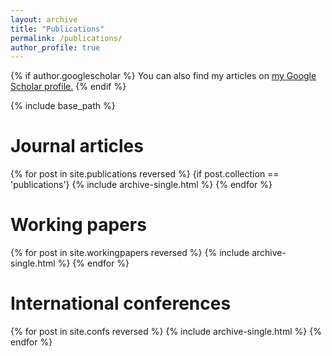 ```yaml
---
layout: archive
title: "Publications"
permalink: /publications/
author_profile: true
---
```


{% if author.googlescholar %}
  You can also find my articles on <u><a href="{{author.googlescholar}}">my Google Scholar profile</a>.</u>
{% endif %}

{% include base_path %}

# Journal articles

{% for post in site.publications reversed %}
{if post.collection == 'publications'}
  {% include archive-single.html %}
{% endfor %}

# Working papers

{% for post in site.workingpapers reversed %}
  {% include archive-single.html %}
{% endfor %}

# International conferences

{% for post in site.confs reversed %}
  {% include archive-single.html %}
{% endfor %}